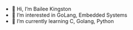 - 👋 Hi, I’m Bailee Kingston
- 👀 I’m interested in GoLang, Embedded Systems
- 🌱 I’m currently learning C, Golang, Python

<!---
B-Kingston/B-Kingston is a ✨ special ✨ repository because its `README.md` (this file) appears on your GitHub profile.
You can click the Preview link to take a look at your changes.
--->
